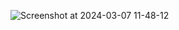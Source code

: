 ![Screenshot at 2024-03-07 11-48-12](https://github.com/alpkayra5/N-PAY/assets/94867695/63a142ad-95d6-49a0-a99d-ac5b4c04b658)
